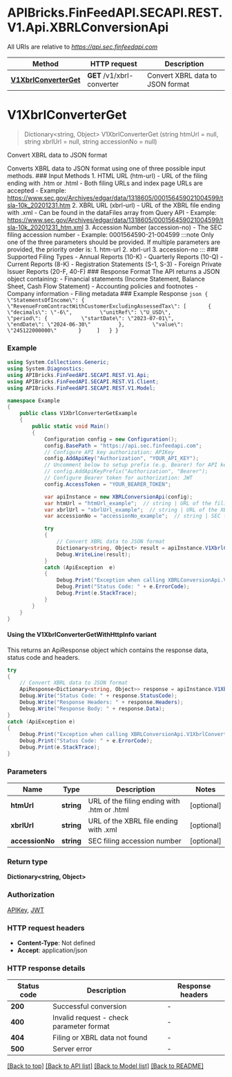 # APIBricks.FinFeedAPI.SECAPI.REST.V1.Api.XBRLConversionApi

All URIs are relative to *https://api.sec.finfeedapi.com*

| Method | HTTP request | Description |
|--------|--------------|-------------|
| [**V1XbrlConverterGet**](XBRLConversionApi.md#v1xbrlconverterget) | **GET** /v1/xbrl-converter | Convert XBRL data to JSON format |

<a id="v1xbrlconverterget"></a>
# **V1XbrlConverterGet**
> Dictionary&lt;string, Object&gt; V1XbrlConverterGet (string htmUrl = null, string xbrlUrl = null, string accessionNo = null)

Convert XBRL data to JSON format

Converts XBRL data to JSON format using one of three possible input methods.  ### Input Methods  1. HTML URL (htm-url)    - URL of the filing ending with .htm or .html    - Both filing URLs and index page URLs are accepted    - Example: https://www.sec.gov/Archives/edgar/data/1318605/000156459021004599/tsla-10k_20201231.htm  2. XBRL URL (xbrl-url)    - URL of the XBRL file ending with .xml    - Can be found in the dataFiles array from Query API    - Example: https://www.sec.gov/Archives/edgar/data/1318605/000156459021004599/tsla-10k_20201231_htm.xml  3. Accession Number (accession-no)    - The SEC filing accession number    - Example: 0001564590-21-004599  :::note Only one of the three parameters should be provided. If multiple parameters are provided, the priority order is: 1. htm-url 2. xbrl-url 3. accession-no :::  ### Supported Filing Types  - Annual Reports (10-K) - Quarterly Reports (10-Q) - Current Reports (8-K) - Registration Statements (S-1, S-3) - Foreign Private Issuer Reports (20-F, 40-F)  ### Response Format  The API returns a JSON object containing: - Financial statements (Income Statement, Balance Sheet, Cash Flow Statement) - Accounting policies and footnotes - Company information - Filing metadata  ### Example Response ```json {   \"StatementsOfIncome\": {     \"RevenueFromContractWithCustomerExcludingAssessedTax\": [       {         \"decimals\": \"-6\",         \"unitRef\": \"U_USD\",         \"period\": {           \"startDate\": \"2023-07-01\",           \"endDate\": \"2024-06-30\"         },         \"value\": \"245122000000\"       }     ]   } } ```

### Example
```csharp
using System.Collections.Generic;
using System.Diagnostics;
using APIBricks.FinFeedAPI.SECAPI.REST.V1.Api;
using APIBricks.FinFeedAPI.SECAPI.REST.V1.Client;
using APIBricks.FinFeedAPI.SECAPI.REST.V1.Model;

namespace Example
{
    public class V1XbrlConverterGetExample
    {
        public static void Main()
        {
            Configuration config = new Configuration();
            config.BasePath = "https://api.sec.finfeedapi.com";
            // Configure API key authorization: APIKey
            config.AddApiKey("Authorization", "YOUR_API_KEY");
            // Uncomment below to setup prefix (e.g. Bearer) for API key, if needed
            // config.AddApiKeyPrefix("Authorization", "Bearer");
            // Configure Bearer token for authorization: JWT
            config.AccessToken = "YOUR_BEARER_TOKEN";

            var apiInstance = new XBRLConversionApi(config);
            var htmUrl = "htmUrl_example";  // string | URL of the filing ending with .htm or .html (optional) 
            var xbrlUrl = "xbrlUrl_example";  // string | URL of the XBRL file ending with .xml (optional) 
            var accessionNo = "accessionNo_example";  // string | SEC filing accession number (optional) 

            try
            {
                // Convert XBRL data to JSON format
                Dictionary<string, Object> result = apiInstance.V1XbrlConverterGet(htmUrl, xbrlUrl, accessionNo);
                Debug.WriteLine(result);
            }
            catch (ApiException  e)
            {
                Debug.Print("Exception when calling XBRLConversionApi.V1XbrlConverterGet: " + e.Message);
                Debug.Print("Status Code: " + e.ErrorCode);
                Debug.Print(e.StackTrace);
            }
        }
    }
}
```

#### Using the V1XbrlConverterGetWithHttpInfo variant
This returns an ApiResponse object which contains the response data, status code and headers.

```csharp
try
{
    // Convert XBRL data to JSON format
    ApiResponse<Dictionary<string, Object>> response = apiInstance.V1XbrlConverterGetWithHttpInfo(htmUrl, xbrlUrl, accessionNo);
    Debug.Write("Status Code: " + response.StatusCode);
    Debug.Write("Response Headers: " + response.Headers);
    Debug.Write("Response Body: " + response.Data);
}
catch (ApiException e)
{
    Debug.Print("Exception when calling XBRLConversionApi.V1XbrlConverterGetWithHttpInfo: " + e.Message);
    Debug.Print("Status Code: " + e.ErrorCode);
    Debug.Print(e.StackTrace);
}
```

### Parameters

| Name | Type | Description | Notes |
|------|------|-------------|-------|
| **htmUrl** | **string** | URL of the filing ending with .htm or .html | [optional]  |
| **xbrlUrl** | **string** | URL of the XBRL file ending with .xml | [optional]  |
| **accessionNo** | **string** | SEC filing accession number | [optional]  |

### Return type

**Dictionary<string, Object>**

### Authorization

[APIKey](../README.md#APIKey), [JWT](../README.md#JWT)

### HTTP request headers

 - **Content-Type**: Not defined
 - **Accept**: application/json


### HTTP response details
| Status code | Description | Response headers |
|-------------|-------------|------------------|
| **200** | Successful conversion |  -  |
| **400** | Invalid request - check parameter format |  -  |
| **404** | Filing or XBRL data not found |  -  |
| **500** | Server error |  -  |

[[Back to top]](#) [[Back to API list]](../../README.md#documentation-for-api-endpoints) [[Back to Model list]](../../README.md#documentation-for-models) [[Back to README]](../../README.md)

